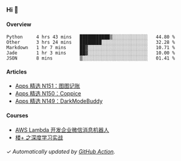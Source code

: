 ### Hi 👋

#### Overview

<!--START_SECTION:waka-->
```text
Python     4 hrs 43 mins   ███████████▒░░░░░░░░░░░░░   44.80 % 
Other      3 hrs 24 mins   ████████░░░░░░░░░░░░░░░░░   32.28 % 
Markdown   1 hr 7 mins     ██▓░░░░░░░░░░░░░░░░░░░░░░   10.71 % 
Jade       1 hr 3 mins     ██▓░░░░░░░░░░░░░░░░░░░░░░   10.00 % 
JSON       8 mins          ▒░░░░░░░░░░░░░░░░░░░░░░░░   01.41 % 
```
<!--END_SECTION:waka-->

#### Articles

<!-- BLOG:START -->
- [Apps 精选 N151：图图记账](http://huhuhang.com/post/product-hunt/product-hunt-n151)
- [Apps 精选 N150：Coppice](http://huhuhang.com/post/product-hunt/product-hunt-n150)
- [Apps 精选 N149：DarkModeBuddy](http://huhuhang.com/post/product-hunt/product-hunt-n149)
<!-- BLOG:END -->

#### Courses

<!-- SYL:START -->
- [AWS Lambda 开发企业微信消息机器人](https://lanqiao.cn/courses/2868)
- [楼+ 之深度学习实战](https://lanqiao.cn/courses/2617)
<!-- SYL:END -->

###### ✓ Automatically updated by [GitHub Action](https://github.com/huhuhang/huhuhang/actions).

